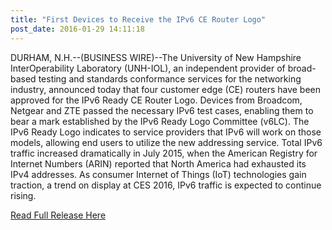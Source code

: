 ```yaml
---
title: "First Devices to Receive the IPv6 CE Router Logo"
post_date: 2016-01-29 14:11:18
---
```

DURHAM, N.H.--(BUSINESS WIRE)--The University of New Hampshire InterOperability Laboratory (UNH-IOL), an independent provider of broad-based testing and standards conformance services for the networking industry, announced today that four customer edge (CE) routers have been approved for the IPv6 Ready CE Router Logo. Devices from Broadcom, Netgear and ZTE passed the necessary IPv6 test cases, enabling them to bear a mark established by the IPv6 Ready Logo Committee (v6LC). The IPv6 Ready Logo indicates to service providers that IPv6 will work on those models, allowing end users to utilize the new addressing service. Total IPv6 traffic increased dramatically in July 2015, when the American Registry for Internet Numbers (ARIN) reported that North America had exhausted its IPv4 addresses. As consumer Internet of Things (IoT) technologies gain traction, a trend on display at CES 2016, IPv6 traffic is expected to continue rising.

[Read Full Release Here](http://www.businesswire.com/news/home/20160121005212/en/UNH-IOL-Announces-Devices-Receive-IPv6-CE-Router)
